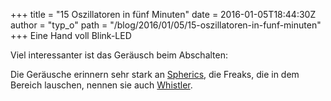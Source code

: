 +++
title = "15 Oszillatoren in fünf Minuten"
date = 2016-01-05T18:44:30Z
author = "typ_o"
path = "/blog/2016/01/05/15-oszillatoren-in-funf-minuten"
+++
Eine Hand voll Blink-LED

Viel interessanter ist das Geräusch beim Abschalten:

Die Geräusche erinnern sehr stark an
[Spherics](https://de.wikipedia.org/wiki/Sferics), die Freaks, die in
dem Bereich lauschen, nennen sie auch
[Whistler](https://www.astrosurf.com/luxorion/audiofiles-geomagnetosphere.htm).
